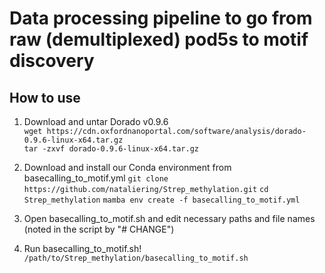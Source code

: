 # Data processing pipeline to go from raw (demultiplexed) pod5s to motif discovery

## How to use 
1. Download and untar Dorado v0.9.6                                                                                                                                                                                                                                        
`wget https://cdn.oxfordnanoportal.com/software/analysis/dorado-0.9.6-linux-x64.tar.gz`                                                                                    
`tar -zxvf dorado-0.9.6-linux-x64.tar.gz`                                                                                                                                                                                                                                          

2. Download and install our Conda environment from basecalling_to_motif.yml
`git clone https://github.com/nataliering/Strep_methylation.git`
`cd Strep_methylation`
`mamba env create -f basecalling_to_motif.yml`

3. Open basecalling_to_motif.sh and edit necessary paths and file names (noted in the script by "# CHANGE")

4. Run basecalling_to_motif.sh!
`/path/to/Strep_methylation/basecalling_to_motif.sh`
